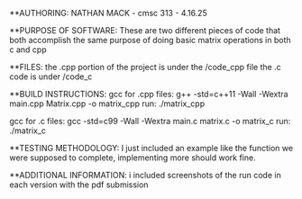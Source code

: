 **AUTHORING: NATHAN MACK - cmsc 313 - 4.16.25

**PURPOSE OF SOFTWARE: These are two different pieces of code that both accomplish the same purpose of doing basic matrix operations in both c and cpp

**FILES: 
the .cpp portion of the project is under the /code_cpp file
the .c code is under /code_c

**BUILD INSTRUCTIONS: 
gcc for .cpp files: g++ -std=c++11 -Wall -Wextra main.cpp Matrix.cpp -o matrix_cpp
run: ./matrix_cpp

gcc for .c files: gcc -std=c99 -Wall -Wextra main.c matrix.c -o matrix_c
run: ./matrix_c

**TESTING METHODOLOGY: I just included an example like the function we were supposed to complete, implementing more should work fine.

**ADDITIONAL INFORMATION: i included screenshots of the run code in each version with the pdf submission
